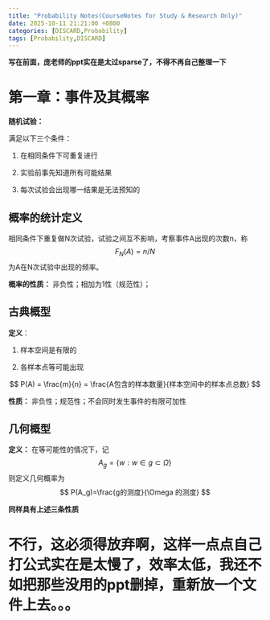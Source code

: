 ```yaml
---
title: "Probability Notes(CourseNotes for Study & Research Only)"
date: 2025-10-11 21:21:00 +0800
categories: [DISCARD,Probability]  
tags: [Probability,DISCARD]
---
```


**写在前面，庞老师的ppt实在是太过sparse了，不得不再自己整理一下**

# 第一章：事件及其概率

**随机试验：**

满足以下三个条件：

1. 在相同条件下可重复进行

2. 实验前事先知道所有可能结果

3. 每次试验会出现哪一结果是无法预知的

## 概率的统计定义

相同条件下重复做N次试验，试验之间互不影响，考察事件A出现的次数n，称
$$
F_N{(A)}=n/N
$$
为A在N次试验中出现的频率。

**概率的性质：**
非负性；相加为1性（规范性）；

## 古典概型

**定义**：

1. 样本空间是有限的

2. 各样本点等可能出现

$$
P(A) = \frac{m}{n} = \frac{A包含的样本数量}{样本空间中的样本点总数}
$$

**性质：**
非负性；规范性；不会同时发生事件的有限可加性

## 几何概型

**定义：**
在等可能性的情况下，记
$$
A_g = \{w:w\in g \subset \Omega\}
$$
则定义几何概率为
$$
P(A_g)=\frac{g的测度}{\Omega 的测度}
$$

**同样具有上述三条性质**

# 不行，这必须得放弃啊，这样一点点自己打公式实在是太慢了，效率太低，我还不如把那些没用的ppt删掉，重新放一个文件上去。。。